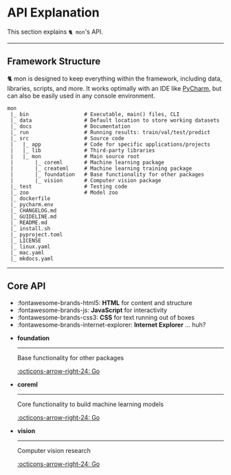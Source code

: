 # API Explanation

This section explains `🐈 mon`'s API.

---

## Framework Structure

🐈 mon is designed to keep everything within the framework, including data,
libraries, scripts, and more. It works optimally with an IDE like 
[PyCharm](https://www.jetbrains.com/), but can also be easily used in any 
console environment.

```text
mon
 |_ bin                  # Executable, main() files, CLI
 |_ data                 # Default location to store working datasets
 |_ docs                 # Documentation
 |_ run                  # Running results: train/val/test/predict
 |_ src                  # Source code 
 |   |_ app              # Code for specific applications/projects
 |   |_ lib              # Third-party libraries
 |   |_ mon              # Main source root 
 |       |_ coreml       # Machine learning package
 |       |_ createml     # Machine learning training package
 |       |_ foundation   # Base functionality for other packages
 |       |_ vision       # Computer vision package
 |_ test                 # Testing code
 |_ zoo                  # Model zoo
 |_ dockerfile       
 |_ pycharm.env  
 |_ CHANGELOG.md  
 |_ GUIDELINE.md  
 |_ README.md  
 |_ install.sh  
 |_ pyproject.toml  
 |_ LICENSE  
 |_ linux.yaml  
 |_ mac.yaml  
 |_ mkdocs.yaml  
```

---

## Core API

<div class="grid cards" markdown>

- :fontawesome-brands-html5: __HTML__ for content and structure
- :fontawesome-brands-js: __JavaScript__ for interactivity
- :fontawesome-brands-css3: __CSS__ for text running out of boxes
- :fontawesome-brands-internet-explorer: __Internet Explorer__ ... huh?

</div>

<div class="grid cards" markdown>

-   __foundation__

    ---

    Base functionality for other packages

    [:octicons-arrow-right-24: Go](explanation/foundation.md)

-   __coreml__

    ---

    Core functionality to build machine learning models

    [:octicons-arrow-right-24: Go](explanation/coreml.md)

-   __vision__

    ---

    Computer vision research

    [:octicons-arrow-right-24: Go](explanation/vision.md)

</div>
